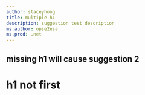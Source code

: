 ```yaml
---
author: staceyhong
title: multiple h1
description: suggestion test description
ms.author: opse2esa
ms.prod: .net
---
```

## missing h1 will cause suggestion 2
# h1 not first
